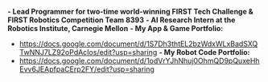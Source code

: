 **- Lead Programmer for two-time world-winning FIRST Tech Challenge & FIRST Robotics Competition Team 8393**
**- AI Research Intern at the Robotics Institute, Carnegie Mellon**
**- My App & Game Portfolio:**
- https://docs.google.com/document/d/1S7Dh3thtEL2bzWdxWLxBadSXQTwNNJ7LZ92oPdAcIos/edit?usp=sharing
**- My Robot Code Portfolio:**
- https://docs.google.com/document/d/1odVrYJhNhuj0OhmQD9pQuxeHhEvv6JEApfpaCErp2FY/edit?usp=sharing
